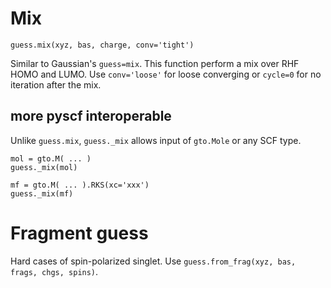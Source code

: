 
# Mix
```
guess.mix(xyz, bas, charge, conv='tight')
```
Similar to Gaussian's `guess=mix`. This function perform a mix over RHF HOMO and LUMO.
Use `conv='loose'` for loose converging or `cycle=0` for no iteration after the mix.

## more pyscf interoperable
Unlike `guess.mix`, `guess._mix` allows input of `gto.Mole` or any SCF type.
```
mol = gto.M( ... )
guess._mix(mol)

mf = gto.M( ... ).RKS(xc='xxx')
guess._mix(mf)
```

# Fragment guess
Hard cases of spin-polarized singlet. Use `guess.from_frag(xyz, bas, frags, chgs, spins)`.
